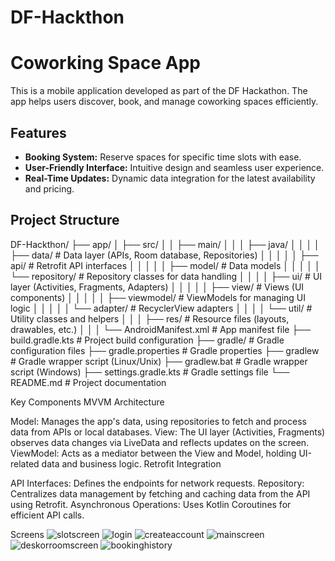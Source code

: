 # DF-Hackthon

# Coworking Space App

This is a mobile application developed as part of the DF Hackathon. The app helps users discover, book, and manage coworking spaces efficiently.

## Features

- **Booking System:** Reserve spaces for specific time slots with ease.
- **User-Friendly Interface:** Intuitive design and seamless user experience.
- **Real-Time Updates:** Dynamic data integration for the latest availability and pricing.

## Project Structure

DF-Hackthon/
├── app/
│   ├── src/
│   │   ├── main/
│   │   │   ├── java/
│   │   │   │   ├── data/                  # Data layer (APIs, Room database, Repositories)
│   │   │   │   │   ├── api/               # Retrofit API interfaces
│   │   │   │   │   ├── model/             # Data models
│   │   │   │   │   └── repository/        # Repository classes for data handling
│   │   │   │   ├── ui/                    # UI layer (Activities, Fragments, Adapters)
│   │   │   │   │   ├── view/              # Views (UI components)
│   │   │   │   │   ├── viewmodel/         # ViewModels for managing UI logic
│   │   │   │   │   └── adapter/           # RecyclerView adapters
│   │   │   │   └── util/                  # Utility classes and helpers
│   │   │   ├── res/                       # Resource files (layouts, drawables, etc.)
│   │   │   └── AndroidManifest.xml        # App manifest file
├── build.gradle.kts                       # Project build configuration
├── gradle/                                # Gradle configuration files
├── gradle.properties                      # Gradle properties
├── gradlew                                # Gradle wrapper script (Linux/Unix)
├── gradlew.bat                            # Gradle wrapper script (Windows)
├── settings.gradle.kts                    # Gradle settings file
└── README.md                              # Project documentation

Key Components
MVVM Architecture

Model: Manages the app's data, using repositories to fetch and process data from APIs or local databases.
View: The UI layer (Activities, Fragments) observes data changes via LiveData and reflects updates on the screen.
ViewModel: Acts as a mediator between the View and Model, holding UI-related data and business logic.
Retrofit Integration

API Interfaces: Defines the endpoints for network requests.
Repository: Centralizes data management by fetching and caching data from the API using Retrofit.
Asynchronous Operations: Uses Kotlin Coroutines for efficient API calls.

Screens
![slotscreen](https://github.com/user-attachments/assets/2059cf8f-4bc5-4fb2-b78e-af144c5df34e)
![login](https://github.com/user-attachments/assets/ec6e54c0-e433-44f4-9478-897a6d192842)
![createaccount](https://github.com/user-attachments/assets/40551a7c-c325-443d-9968-4de9b6e372d8)
![mainscreen](https://github.com/user-attachments/assets/056e7fb8-49a9-4d6b-a97a-339ae41cf49f)
![deskorroomscreen](https://github.com/user-attachments/assets/0cb70199-1c19-4376-bbb6-d00ad1939c52)
![bookinghistory](https://github.com/user-attachments/assets/1d7dbe27-bf91-4f9f-8b5c-50b3fee1162e)

